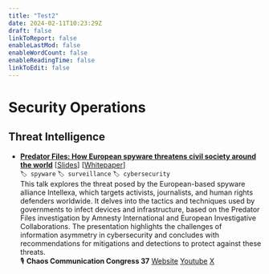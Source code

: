 ```yaml
---
title: "Test2"
date: 2024-02-11T10:23:29Z
draft: false
linkToReport: false
enableLastMod: false
enableWordCount: false
enableReadingTime: false
linkToEdit: false
---
```


# Security Operations
## Threat Intelligence
- [**Predator Files: How European spyware threatens civil society around the world**](https://www.youtube.com/watch?v=uNXc_5W48bY)  \[[Slides](https://google.com)\]  \[[Whitepaper](https://google.com)\]  
`🏷️ spyware`  `🏷️ surveillance`  `🏷️ cybersecurity`  
This talk explores the threat posed by the European-based spyware alliance Intellexa, which targets activists, journalists, and human rights defenders worldwide. It delves into the tactics and techniques used by governments to infect devices and infrastructure, based on the Predator Files investigation by Amnesty International and European Investigative Collaborations. The presentation highlights the challenges of information asymmetry in cybersecurity and concludes with recommendations for mitigations and detections to protect against these threats.  
🎙️  **Chaos Communication Congress 37** [Website](https://events.ccc.de/congress) [Youtube](https://www.youtube.com/playlist?list=PL_IxoDz1Nq2ZaHqsvqyBCrm8EdCTvkIxr) [X](https://x.com/ccc)  
